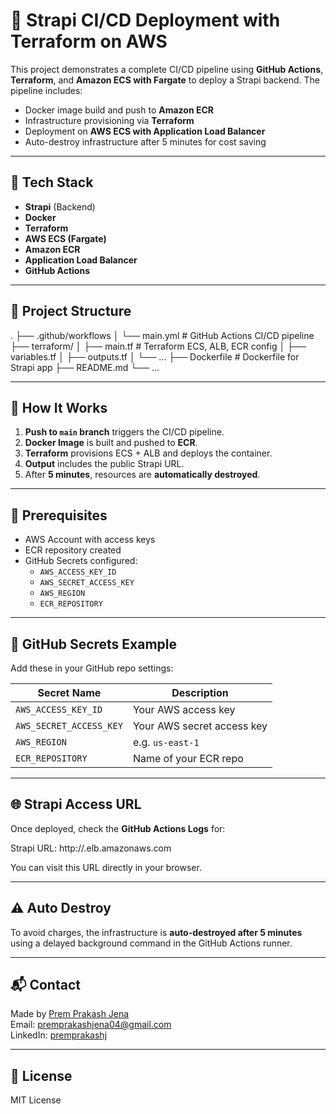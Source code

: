 # 🚀 Strapi CI/CD Deployment with Terraform on AWS

This project demonstrates a complete CI/CD pipeline using **GitHub Actions**, **Terraform**, and **Amazon ECS with Fargate** to deploy a Strapi backend. The pipeline includes:
- Docker image build and push to **Amazon ECR**
- Infrastructure provisioning via **Terraform**
- Deployment on **AWS ECS with Application Load Balancer**
- Auto-destroy infrastructure after 5 minutes for cost saving

---

## 🧰 Tech Stack

- **Strapi** (Backend)
- **Docker**
- **Terraform**
- **AWS ECS (Fargate)**
- **Amazon ECR**
- **Application Load Balancer**
- **GitHub Actions**

---

## 📂 Project Structure

. ├── .github/workflows │ └── main.yml # GitHub Actions CI/CD pipeline ├── terraform/ │ ├── main.tf # Terraform ECS, ALB, ECR config │ ├── variables.tf │ ├── outputs.tf │ └── ... ├── Dockerfile # Dockerfile for Strapi app ├── README.md └── ...


---

## 🔧 How It Works

1. **Push to `main` branch** triggers the CI/CD pipeline.
2. **Docker Image** is built and pushed to **ECR**.
3. **Terraform** provisions ECS + ALB and deploys the container.
4. **Output** includes the public Strapi URL.
5. After **5 minutes**, resources are **automatically destroyed**.

---

## 📌 Prerequisites

- AWS Account with access keys
- ECR repository created
- GitHub Secrets configured:
  - `AWS_ACCESS_KEY_ID`
  - `AWS_SECRET_ACCESS_KEY`
  - `AWS_REGION`
  - `ECR_REPOSITORY`

---

## 📄 GitHub Secrets Example

Add these in your GitHub repo settings:

| Secret Name           | Description                    |
|-----------------------|--------------------------------|
| `AWS_ACCESS_KEY_ID`   | Your AWS access key            |
| `AWS_SECRET_ACCESS_KEY` | Your AWS secret access key  |
| `AWS_REGION`          | e.g. `us-east-1`               |
| `ECR_REPOSITORY`      | Name of your ECR repo          |

---

## 🌐 Strapi Access URL

Once deployed, check the **GitHub Actions Logs** for:

Strapi URL: http://<your-alb-dns>.elb.amazonaws.com


You can visit this URL directly in your browser.

---

## ⚠️ Auto Destroy

To avoid charges, the infrastructure is **auto-destroyed after 5 minutes** using a delayed background command in the GitHub Actions runner.

---


## 📬 Contact

Made by [Prem Prakash Jena](https://github.com/prem-pjena)  
Email: premprakashjena04@gmail.com  
LinkedIn: [premprakashj](https://linkedin.com/in/premprakashj/)

---

## 📝 License

MIT License

